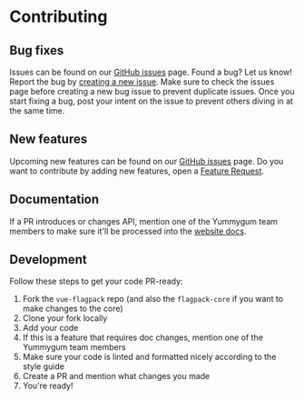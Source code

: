 # Contributing

## Bug fixes

Issues can be found on our [GitHub issues](https://github.com/yummygum/vue-flagpack/issues) page. Found a bug? Let us know! Report the bug by [creating a new issue](https://github.com/Yummygum/vue-flagpack/issues/new/choose). Make sure to check the issues page before creating a new bug issue to prevent duplicate issues. Once you start fixing a bug, post your intent on the issue to prevent others diving in at the same time.

## New features

Upcoming new features can be found on our [GitHub issues](https://github.com/yummygum/vue-flagpack/issues) page. Do you want to contribute by adding new features, open a [Feature Request](https://github.com/Yummygum/vue-flagpack/issues/new/choose).

## Documentation

If a PR introduces or changes API, mention one of the Yummygum team members to make sure it'll be processed into the [website docs](https://flagpack.xyz/docs/).

## Development

Follow these steps to get your code PR-ready:

1. Fork the `vue-flagpack` repo (and also the `flagpack-core` if you want to make changes to the core)
2. Clone your fork locally
3. Add your code
4. If this is a feature that requires doc changes, mention one of the Yummygum team members
5. Make sure your code is linted and formatted nicely according to the style guide
6. Create a PR and mention what changes you made
7. You're ready!

